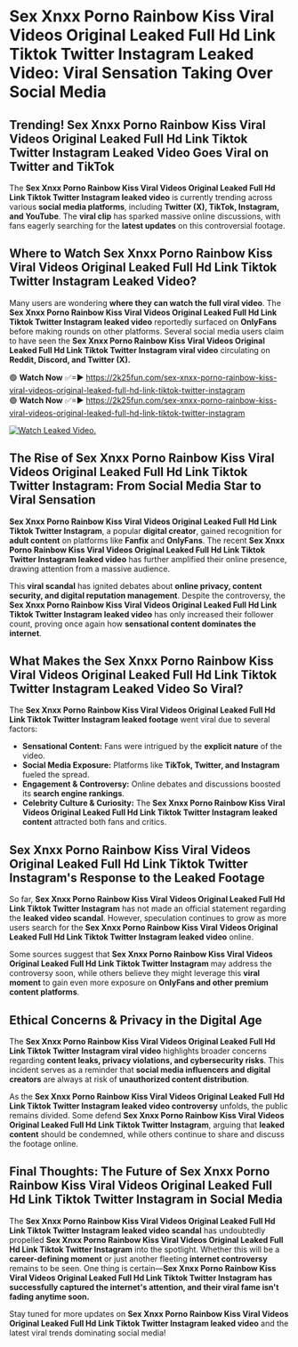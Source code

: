 # Sex ️Xnxx ️Porno Rainbow Kiss Viral Videos Original Leaked Full Hd Link Tiktok Twitter Instagram Leaked Video: Viral Sensation Taking Over Social Media

## **Trending! Sex ️Xnxx ️Porno Rainbow Kiss Viral Videos Original Leaked Full Hd Link Tiktok Twitter Instagram Leaked Video Goes Viral on Twitter and TikTok**
The **Sex ️Xnxx ️Porno Rainbow Kiss Viral Videos Original Leaked Full Hd Link Tiktok Twitter Instagram leaked video** is currently trending across various **social media platforms**, including **Twitter (X), TikTok, Instagram, and YouTube**. The **viral clip** has sparked massive online discussions, with fans eagerly searching for the **latest updates** on this controversial footage.

## **Where to Watch Sex ️Xnxx ️Porno Rainbow Kiss Viral Videos Original Leaked Full Hd Link Tiktok Twitter Instagram Leaked Video?**
Many users are wondering **where they can watch the full viral video**. The **Sex ️Xnxx ️Porno Rainbow Kiss Viral Videos Original Leaked Full Hd Link Tiktok Twitter Instagram leaked video** reportedly surfaced on **OnlyFans** before making rounds on other platforms. Several social media users claim to have seen the **Sex ️Xnxx ️Porno Rainbow Kiss Viral Videos Original Leaked Full Hd Link Tiktok Twitter Instagram viral video** circulating on **Reddit, Discord, and Twitter (X).**

🟢 **Watch Now** ✅=► https://2k25fun.com/sex-️xnxx-️porno-rainbow-kiss-viral-videos-original-leaked-full-hd-link-tiktok-twitter-instagram  
🟢 **Watch Now** ✅=► https://2k25fun.com/sex-️xnxx-️porno-rainbow-kiss-viral-videos-original-leaked-full-hd-link-tiktok-twitter-instagram  

[![Watch Leaked Video.](https://miro.medium.com/v2/resize:fit:828/format:webp/1*cilzJN44JGOrTw9NJCrNHA.gif "Watch Leaked Video")](https://2k25fun.com/sex-️xnxx-️porno-rainbow-kiss-viral-videos-original-leaked-full-hd-link-tiktok-twitter-instagram)

## **The Rise of Sex ️Xnxx ️Porno Rainbow Kiss Viral Videos Original Leaked Full Hd Link Tiktok Twitter Instagram: From Social Media Star to Viral Sensation**
**Sex ️Xnxx ️Porno Rainbow Kiss Viral Videos Original Leaked Full Hd Link Tiktok Twitter Instagram**, a popular **digital creator**, gained recognition for **adult content** on platforms like **Fanfix** and **OnlyFans**. The recent **Sex ️Xnxx ️Porno Rainbow Kiss Viral Videos Original Leaked Full Hd Link Tiktok Twitter Instagram leaked video** has further amplified their online presence, drawing attention from a massive audience.

This **viral scandal** has ignited debates about **online privacy, content security, and digital reputation management**. Despite the controversy, the **Sex ️Xnxx ️Porno Rainbow Kiss Viral Videos Original Leaked Full Hd Link Tiktok Twitter Instagram leaked video** has only increased their follower count, proving once again how **sensational content dominates the internet**.

## **What Makes the Sex ️Xnxx ️Porno Rainbow Kiss Viral Videos Original Leaked Full Hd Link Tiktok Twitter Instagram Leaked Video So Viral?**
The **Sex ️Xnxx ️Porno Rainbow Kiss Viral Videos Original Leaked Full Hd Link Tiktok Twitter Instagram leaked footage** went viral due to several factors:
- **Sensational Content:** Fans were intrigued by the **explicit nature** of the video.
- **Social Media Exposure:** Platforms like **TikTok, Twitter, and Instagram** fueled the spread.
- **Engagement & Controversy:** Online debates and discussions boosted its **search engine rankings**.
- **Celebrity Culture & Curiosity:** The **Sex ️Xnxx ️Porno Rainbow Kiss Viral Videos Original Leaked Full Hd Link Tiktok Twitter Instagram leaked content** attracted both fans and critics.

## **Sex ️Xnxx ️Porno Rainbow Kiss Viral Videos Original Leaked Full Hd Link Tiktok Twitter Instagram's Response to the Leaked Footage**
So far, **Sex ️Xnxx ️Porno Rainbow Kiss Viral Videos Original Leaked Full Hd Link Tiktok Twitter Instagram** has not made an official statement regarding the **leaked video scandal**. However, speculation continues to grow as more users search for the **Sex ️Xnxx ️Porno Rainbow Kiss Viral Videos Original Leaked Full Hd Link Tiktok Twitter Instagram leaked video** online.

Some sources suggest that **Sex ️Xnxx ️Porno Rainbow Kiss Viral Videos Original Leaked Full Hd Link Tiktok Twitter Instagram** may address the controversy soon, while others believe they might leverage this **viral moment** to gain even more exposure on **OnlyFans and other premium content platforms**.

## **Ethical Concerns & Privacy in the Digital Age**
The **Sex ️Xnxx ️Porno Rainbow Kiss Viral Videos Original Leaked Full Hd Link Tiktok Twitter Instagram viral video** highlights broader concerns regarding **content leaks, privacy violations, and cybersecurity risks**. This incident serves as a reminder that **social media influencers and digital creators** are always at risk of **unauthorized content distribution**.

As the **Sex ️Xnxx ️Porno Rainbow Kiss Viral Videos Original Leaked Full Hd Link Tiktok Twitter Instagram leaked video controversy** unfolds, the public remains divided. Some defend **Sex ️Xnxx ️Porno Rainbow Kiss Viral Videos Original Leaked Full Hd Link Tiktok Twitter Instagram**, arguing that **leaked content** should be condemned, while others continue to share and discuss the footage online.

## **Final Thoughts: The Future of Sex ️Xnxx ️Porno Rainbow Kiss Viral Videos Original Leaked Full Hd Link Tiktok Twitter Instagram in Social Media**
The **Sex ️Xnxx ️Porno Rainbow Kiss Viral Videos Original Leaked Full Hd Link Tiktok Twitter Instagram leaked video scandal** has undoubtedly propelled **Sex ️Xnxx ️Porno Rainbow Kiss Viral Videos Original Leaked Full Hd Link Tiktok Twitter Instagram** into the spotlight. Whether this will be a **career-defining moment** or just another fleeting **internet controversy** remains to be seen. One thing is certain—**Sex ️Xnxx ️Porno Rainbow Kiss Viral Videos Original Leaked Full Hd Link Tiktok Twitter Instagram has successfully captured the internet's attention, and their viral fame isn't fading anytime soon.**

Stay tuned for more updates on **Sex ️Xnxx ️Porno Rainbow Kiss Viral Videos Original Leaked Full Hd Link Tiktok Twitter Instagram leaked video** and the latest viral trends dominating social media!